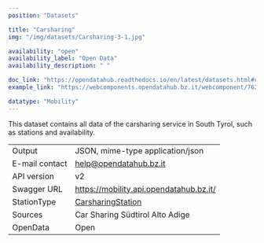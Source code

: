 ```yaml
---
position: "Datasets"

title: "Carsharing"
img: "/img/datasets/Carsharing-3-1.jpg"

availability: "open"
availability_label: "Open Data"
availability_description: " "

doc_link: "https://opendatahub.readthedocs.io/en/latest/datasets.html#carsharing-dataset"
example_link: "https://webcomponents.opendatahub.bz.it/webcomponent/7620f04d-ed08-4770-bbda-dfe959ae078e?from=%2Fsearch%2Fany"

datatype: "Mobility"
---
```


This dataset contains all data of the carsharing service in South Tyrol, such as stations and availability.

|                |                                                |
| :------------- | ---------------------------------------------- |
| Output         | JSON, mime-type application/json               |
| E-mail contact | help@opendatahub.bz.it                         |
| API version    | v2                                             |
| Swagger URL    | https://mobility.api.opendatahub.bz.it/        |
| StationType    | [CarsharingStation](https://mobility.api.opendatahub.bz.it/v2/flat/CarsharingStation) |
| Sources        | Car Sharing Südtirol Alto Adige                |
| OpenData       | Open                                           |
